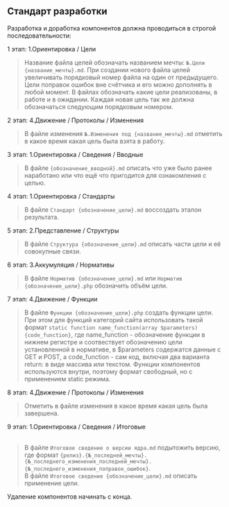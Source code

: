 ## Стандарт разработки

Разработка и доработка компонентов должна проводиться в строгой последовательности:

1 этап: 1.Ориентировка / Цели<br>
> Название файла целей обозначать названием мечты: `№.Цели {название_мечты}.md`. При создании нового файла целей увеличивать порядковый номер файла на один от предыдущего. Цели поправок ошибок вне счётчика и его можно дополнять в любой момент. В файлах обозначать какие цели реализованы, в работе и в ожидании. Каждая новая цель так же должна обозначаться следующим порядковым номером.

2 этап: 4.Движение / Протоколы / Изменения<br>
> В файле изменения `№.Изменения под {название_мечты}.md` отметить в какое время какая цель была взята в работу.

3 этап: 1.Ориентировка / Сведения / Вводные<br>
> В файле `{обозначение_вводной}.md` описать что уже было ранее наработано или что ещё что пригодится для ознакомления с целью.

4 этап: 1.Ориентировка / Стандарты<br>
> В файле `Стандарт {обозначение_цели}.md` воссоздать эталон результата.

5 этап: 2.Представление / Структуры<br>
> В файле `Структура {обозначение_цели}.md` описать части цели и её совокупные связи.

6 этап: 3.Аккумуляция / Нормативы<br>
> В файле `Норматив {обозначение_цели}.md` или `Норматив {обозначение_цели}.php` обозначить объём цели.

7 этап: 4.Движение / Функции<br>
> В файле `Функции {обозначение_цели}.php` создать функции цели. При этом для функций категорий сайта использовать такой формат `static function name_function(array $parameters){code_function}`, где name_function - обозначение функции в нижнем регистре и соотвествует обозначению цели установленной в нормативе, в $parameters содержатся данные с GET и POST, а code_function - сам код, включая два варианта return: в виде массива или текстом. Функции компонентов используются внутри, поэтому формат свободный, но с применением static режима.

8 этап: 4.Движение / Протоколы / Изменения<br>
> Отметить в файле изменения в какое время какая цель была завершена.

9 этап: 1.Ориентировка / Сведения / Итоговые<br><br>
> В файле `Итоговое сведение о версии ядра.md` подытожить версию, где формат `{релиз}.{№_последней_мечты}.{№_последнего_изменения_последней_мечты}.{№_последнего_изменения_поправок_ошибок}`.<br>
> В файле `Итоговое сведение {обозначение_цели}.md` описать применение цели.


Удаление компонентов начинать с конца.